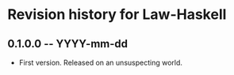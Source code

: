 # Revision history for Law-Haskell

## 0.1.0.0 -- YYYY-mm-dd

* First version. Released on an unsuspecting world.
